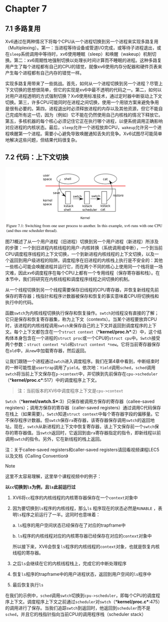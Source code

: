 # Chapter 7

## 7.1 多路复用

Xv6通过在两种情况下将每个CPU从一个进程切换到另一个进程来实现多路复用（Multiplexing）。第一：当进程等待设备或管道I/O完成，或等待子进程退出，或在`sleep`系统调用中等待时，xv6使用睡眠（sleep）和唤醒（wakeup）机制切换。第二：xv6周期性地强制切换以处理长时间计算而不睡眠的进程。这种多路复用产生了每个进程都有自己的CPU的错觉，就像xv6使用内存分配器和硬件页表来产生每个进程都有自己内存的错觉一样。

实现多路复用带来了一些挑战。首先，如何从一个进程切换到另一个进程？尽管上下文切换的思想很简单，但它的实现是xv6中最不透明的代码之一。第二，如何以对用户进程透明的方式强制切换？Xv6使用标准技术，通过定时器中断驱动上下文切换。第三，许多CPU可能同时在进程之间切换，使用一个用锁方案来避免争用是很有必要的。第四，进程退出时必须释放进程的内存以及其他资源，但它不能自己完成所有这一切，因为（例如）它不能在仍然使用自己内核栈的情况下释放它。第五，多核机器的每个核心必须记住它正在执行哪个进程，以便系统调用正确影响对应进程的内核状态。最后，`sleep`允许一个进程放弃CPU，`wakeup`允许另一个进程唤醒第一个进程。需要小心避免导致唤醒通知丢失的竞争。Xv6试图尽可能简单地解决这些问题，但结果代码很复杂。

## 7.2 代码：上下文切换

![img](lab7.assets/p1.png)

图7.1概述了从一个用户进程（旧进程）切换到另一个用户进程（新进程）所涉及的步骤：一个到旧进程内核线程的用户-内核转换（系统调用或中断），一个到当前CPU调度程序线程的上下文切换，一个到新进程内核线程的上下文切换，以及一个返回到用户级进程的陷阱。调度程序在旧进程的内核栈上执行是不安全的：其他一些核心可能会唤醒进程并运行它，而在两个不同的核心上使用同一个栈将是一场灾难，因此xv6调度程序在每个CPU上都有一个专用线程（保存寄存器和栈）。在本节中，我们将研究在内核线程和调度程序线程之间切换的机制。

从一个线程切换到另一个线程需要保存旧线程的CPU寄存器，并恢复新线程先前保存的寄存器；栈指针和程序计数器被保存和恢复的事实意味着CPU将切换栈和执行中的代码。

函数`swtch`为内核线程切换执行保存和恢复操作。`swtch`对线程没有直接的了解；它只是保存和恢复寄存器集，称为上下文（contexts）。当某个进程要放弃CPU时，该进程的内核线程调用`swtch`来保存自己的上下文并返回到调度程序的上下文。每个上下文都包含在一个`struct context`（***kernel/proc.h\***:2）中，这个结构体本身包含在一个进程的`struct proc`或一个CPU的`struct cpu`中。`Swtch`接受两个参数：`struct context *old`和`struct context *new`。它将当前寄存器保存在`old`中，从`new`中加载寄存器，然后返回。

让我们跟随一个进程通过`swtch`进入调度程序。我们在第4章中看到，中断结束时的一种可能性是`usertrap`调用了`yield`。依次地：`Yield`调用`sched`，`sched`调用`swtch`将当前上下文保存在`p->context`中，并切换到先前保存在`cpu->scheduler`（***kernel/proc.c\***:517）中的调度程序上下文。

> 注：当前版本的XV6中调度程序上下文是`cpu->context`

`Swtch`（***kernel/swtch.S\***:3）只保存被调用方保存的寄存器（callee-saved registers）；调用方保存的寄存器（caller-saved registers）通过调用C代码保存在栈上（如果需要）。`Swtch`知道`struct context`中每个寄存器字段的偏移量。它不保存程序计数器。但`swtch`保存`ra`寄存器，该寄存器保存调用`swtch`的返回地址。现在，`swtch`从新进程的上下文中恢复寄存器，该上下文保存前一个`swtch`保存的寄存器值。当`swtch`返回时，它返回到由`ra`寄存器指定的指令，即新线程以前调用`swtch`的指令。另外，它在新线程的栈上返回。

注：关于callee-saved registers和caller-saved registers请回看视频课程LEC5以及文档《Calling Convention》



 Note

这里不太容易理解，这里举个课程视频中的例子：

**以`cc`切换到`ls`为例，且`ls`此前运行过**

1. XV6将`cc`程序的内核线程的内核寄存器保存在一个`context`对象中

2. 因为要切换到`ls`程序的内核线程，那么`ls` 程序现在的状态必然是`RUNABLE` ，表明`ls`程序之前运行了一半。这同时也意味着：

   a. `ls`程序的用户空间状态已经保存在了对应的trapframe中

   b. `ls`程序的内核线程对应的内核寄存器已经保存在对应的`context`对象中

   所以接下来，XV6会恢复`ls`程序的内核线程的`context`对象，也就是恢复内核线程的寄存器。

3. 之后`ls`会继续在它的内核线程栈上，完成它的中断处理程序

4. 恢复`ls`程序的trapframe中的用户进程状态，返回到用户空间的`ls`程序中

5. 最后恢复执行`ls`

在我们的示例中，`sched`调用`swtch`切换到`cpu->scheduler`，即每个CPU的调度程序上下文。调度程序上下文之前通过`scheduler`对`swtch`（***kernel/proc.c\***:475）的调用进行了保存。当我们追踪`swtch`到返回时，他返回到`scheduler`而不是`sched`，并且它的栈指针指向当前CPU的调用程序栈（scheduler stack）